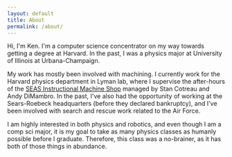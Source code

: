 ```yaml
---
layout: default
title: About
permalink: /about/
---
```

Hi, I'm Ken. I'm a computer science concentrator on my way towards getting a degree at Harvard. In the past, I was a physics major at University of Illinois at Urbana-Champaign.

My work has mostly been involved with machining. I currently work for the Harvard physics department in Lyman lab, where I supervise the after-hours of the [SEAS Instructional Machine Shop](https://www.physics.harvard.edu/resources/shop) managed by Stan Cotreau and Andy DiMambro. In the past, I've also had the opportunity of working at the Sears-Roebeck headquarters (before they declared bankruptcy), and I've been involved with search and rescue work related to the Air Force.

I am highly interested in both physics and robotics, and even though I am a comp sci major, it is my goal to take as many physics classes as humanly possible before I graduate. Therefore, this class was a no-brainer, as it has both of those things in abundance.

